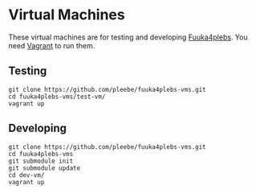 # Virtual Machines

These virtual machines are for testing and developing [Fuuka4plebs](https://github.com/pleebe/fuuka4plebs/). You need [Vagrant](https://www.vagrantup.com/) to run them.


## Testing

```
git clone https://github.com/pleebe/fuuka4plebs-vms.git
cd fuuka4plebs-vms/test-vm/
vagrant up
```


## Developing

```
git clone https://github.com/pleebe/fuuka4plebs-vms.git
cd fuuka4plebs-vms
git submodule init
git submodule update
cd dev-vm/
vagrant up
```

